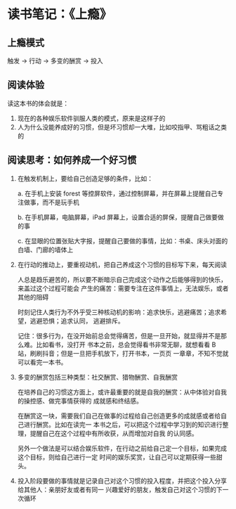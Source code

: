 # 读书笔记：《上瘾》

## 上瘾模式
触发 -> 行动 -> 多变的酬赏 -> 投入

## 阅读体验
读这本书的体会就是：
1. 现在的各种娱乐软件驯服人类的模式，原来是这样子的
2. 人为什么没能养成好的习惯，但是坏习惯却一大堆，比如咬指甲、骂粗话之类的

## 阅读思考：如何养成一个好习惯
1. 在触发机制上，要给自己创造足够的条件，比如：
   
   a. 在手机上安装 forest 等控屏软件，通过控制屏幕，并在屏幕上提醒自己专注做事，而不是玩手机

   b. 在手机屏幕，电脑屏幕，iPad 屏幕上，设置合适的屏保，提醒自己做要做的事

   c. 在显眼的位置张贴大字报，提醒自己要做的事情，比如：书桌、床头对面的白墙、门廊的墙体上

2. 在行动的推动上，要重视动机，把自己养成这个习惯的目标写下来，每天阅读
   
   人总是趋乐避苦的，所以要不断暗示自己完成这个动作之后能够得到的快乐，来盖过这个过程可能会
   产生的痛苦：需要专注在这件事情上，无法娱乐，或者其他的阻碍
   
   时刻记住人类行为不外乎受三种核动机的影响：追求快乐，逃避痛苦；追求希望，逃避恐惧；追求认同，
   逃避排斥。
   
   记住：很多行为，在没开始前总会觉得痛苦，但是一旦开始，就显得并不是那么难。比如看书，没打开
   书本之前，总会觉得看书非常无聊，就想看看 B 站，刷刷抖音；但是一旦把手机放下，打开书本，一页页
   一章章，不知不觉就可以看完一本书。
   
3. 多变的酬赏包括三种类型：社交酬赏、猎物酬赏、自我酬赏
   
   在培养自己的习惯这方面上，或许最重要的就是自我的酬赏：从中体验对自我的操控感、做完事情获得的
   成就感和终结感。
   
   在酬赏这一块，需要我们自己在做事的过程给自己创造更多的成就感或者给自己进行酬赏。比如在读完一
   本书之后，可以把这个过程中学习到的知识进行整理，提醒自己在这个过程中有所收获，从而增加对自我
   的认同感。
   
   另外一个做法是可以结合娱乐软件，在行动之前给自己定一个目标，如果完成这个目标，则给自己进行一定
   时间的娱乐奖赏，让自己可以定期获得一些甜头。
   
4. 投入阶段要做的事情就是记录自己对这个习惯的投入程度，并把这个投入分享给其他人：亲朋好友或者有同一
   兴趣爱好的朋友，触发自己对这个习惯的下一次循环
   